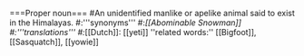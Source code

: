 ===Proper noun===
#An unidentified manlike or apelike animal said to exist in the Himalayas.
#:'''synonyms'''
#:*[[Abominable Snowman]]
#:'''translations'''
#:*[[Dutch]]: [[yeti]]
''related words:'' [[Bigfoot]], [[Sasquatch]], [[yowie]]